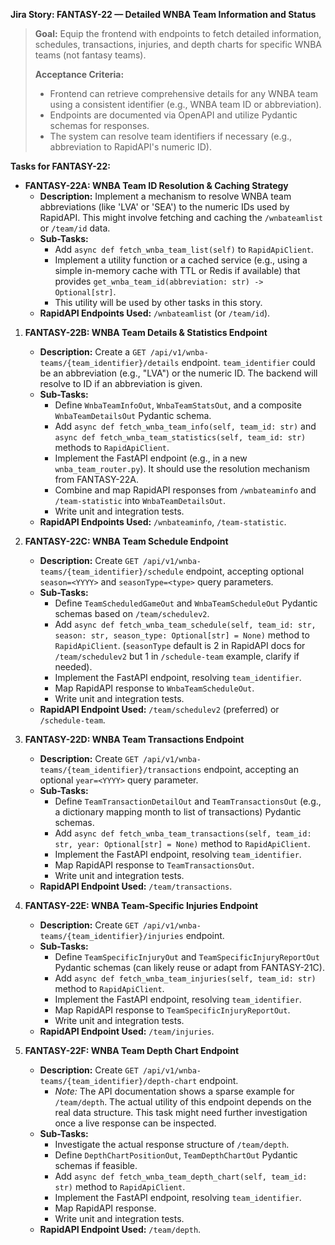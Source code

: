 **Jira Story: FANTASY-22 — Detailed WNBA Team Information and Status**

> **Goal:** Equip the frontend with endpoints to fetch detailed information, schedules, transactions, injuries, and depth charts for specific WNBA teams (not fantasy teams).
>
> **Acceptance Criteria:**
> -   Frontend can retrieve comprehensive details for any WNBA team using a consistent identifier (e.g., WNBA team ID or abbreviation).
> -   Endpoints are documented via OpenAPI and utilize Pydantic schemas for responses.
> -   The system can resolve team identifiers if necessary (e.g., abbreviation to RapidAPI's numeric ID).

**Tasks for FANTASY-22:**

*   **FANTASY-22A: WNBA Team ID Resolution & Caching Strategy**
    *   **Description:** Implement a mechanism to resolve WNBA team abbreviations (like 'LVA' or 'SEA') to the numeric IDs used by RapidAPI. This might involve fetching and caching the `/wnbateamlist` or `/team/id` data.
    *   **Sub-Tasks:**
        *   Add `async def fetch_wnba_team_list(self)` to `RapidApiClient`.
        *   Implement a utility function or a cached service (e.g., using a simple in-memory cache with TTL or Redis if available) that provides `get_wnba_team_id(abbreviation: str) -> Optional[str]`.
        *   This utility will be used by other tasks in this story.
    *   **RapidAPI Endpoints Used:** `/wnbateamlist` (or `/team/id`).

1.  **FANTASY-22B: WNBA Team Details & Statistics Endpoint**
    *   **Description:** Create a `GET /api/v1/wnba-teams/{team_identifier}/details` endpoint. `team_identifier` could be an abbreviation (e.g., "LVA") or the numeric ID. The backend will resolve to ID if an abbreviation is given.
    *   **Sub-Tasks:**
        *   Define `WnbaTeamInfoOut`, `WnbaTeamStatsOut`, and a composite `WnbaTeamDetailsOut` Pydantic schema.
        *   Add `async def fetch_wnba_team_info(self, team_id: str)` and `async def fetch_wnba_team_statistics(self, team_id: str)` methods to `RapidApiClient`.
        *   Implement the FastAPI endpoint (e.g., in a new `wnba_team_router.py`). It should use the resolution mechanism from FANTASY-22A.
        *   Combine and map RapidAPI responses from `/wnbateaminfo` and `/team-statistic` into `WnbaTeamDetailsOut`.
        *   Write unit and integration tests.
    *   **RapidAPI Endpoints Used:** `/wnbateaminfo`, `/team-statistic`.

2.  **FANTASY-22C: WNBA Team Schedule Endpoint**
    *   **Description:** Create `GET /api/v1/wnba-teams/{team_identifier}/schedule` endpoint, accepting optional `season=<YYYY>` and `seasonType=<type>` query parameters.
    *   **Sub-Tasks:**
        *   Define `TeamScheduledGameOut` and `WnbaTeamScheduleOut` Pydantic schemas based on `/team/schedulev2`.
        *   Add `async def fetch_wnba_team_schedule(self, team_id: str, season: str, season_type: Optional[str] = None)` method to `RapidApiClient`. (`seasonType` default is 2 in RapidAPI docs for `/team/schedulev2` but 1 in `/schedule-team` example, clarify if needed).
        *   Implement the FastAPI endpoint, resolving `team_identifier`.
        *   Map RapidAPI response to `WnbaTeamScheduleOut`.
        *   Write unit and integration tests.
    *   **RapidAPI Endpoint Used:** `/team/schedulev2` (preferred) or `/schedule-team`.

3.  **FANTASY-22D: WNBA Team Transactions Endpoint**
    *   **Description:** Create `GET /api/v1/wnba-teams/{team_identifier}/transactions` endpoint, accepting an optional `year=<YYYY>` query parameter.
    *   **Sub-Tasks:**
        *   Define `TeamTransactionDetailOut` and `TeamTransactionsOut` (e.g., a dictionary mapping month to list of transactions) Pydantic schemas.
        *   Add `async def fetch_wnba_team_transactions(self, team_id: str, year: Optional[str] = None)` method to `RapidApiClient`.
        *   Implement the FastAPI endpoint, resolving `team_identifier`.
        *   Map RapidAPI response to `TeamTransactionsOut`.
        *   Write unit and integration tests.
    *   **RapidAPI Endpoint Used:** `/team/transactions`.

4.  **FANTASY-22E: WNBA Team-Specific Injuries Endpoint**
    *   **Description:** Create `GET /api/v1/wnba-teams/{team_identifier}/injuries` endpoint.
    *   **Sub-Tasks:**
        *   Define `TeamSpecificInjuryOut` and `TeamSpecificInjuryReportOut` Pydantic schemas (can likely reuse or adapt from FANTASY-21C).
        *   Add `async def fetch_wnba_team_injuries(self, team_id: str)` method to `RapidApiClient`.
        *   Implement the FastAPI endpoint, resolving `team_identifier`.
        *   Map RapidAPI response to `TeamSpecificInjuryReportOut`.
        *   Write unit and integration tests.
    *   **RapidAPI Endpoint Used:** `/team/injuries`.

5.  **FANTASY-22F: WNBA Team Depth Chart Endpoint**
    *   **Description:** Create `GET /api/v1/wnba-teams/{team_identifier}/depth-chart` endpoint.
        *   *Note:* The API documentation shows a sparse example for `/team/depth`. The actual utility of this endpoint depends on the real data structure. This task might need further investigation once a live response can be inspected.
    *   **Sub-Tasks:**
        *   Investigate the actual response structure of `/team/depth`.
        *   Define `DepthChartPositionOut`, `TeamDepthChartOut` Pydantic schemas if feasible.
        *   Add `async def fetch_wnba_team_depth_chart(self, team_id: str)` method to `RapidApiClient`.
        *   Implement the FastAPI endpoint, resolving `team_identifier`.
        *   Map RapidAPI response.
        *   Write unit and integration tests.
    *   **RapidAPI Endpoint Used:** `/team/depth`.